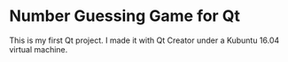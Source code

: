Number Guessing Game for Qt
===========================

This is my first Qt project. I made it with Qt Creator under a Kubuntu 16.04 virtual machine.

